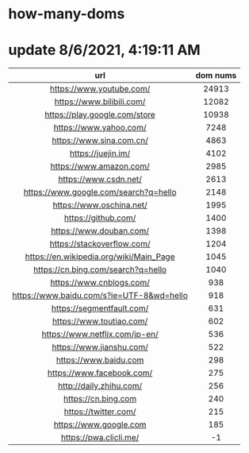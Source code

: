 # how-many-doms

# update 8/6/2021, 4:19:11 AM

url | dom nums
:-: | :-:
https://www.youtube.com/ | 24913
https://www.bilibili.com/ | 12082
https://play.google.com/store | 10938
https://www.yahoo.com/ | 7248
https://www.sina.com.cn/ | 4863
https://juejin.im/ | 4102
https://www.amazon.com/ | 2985
https://www.csdn.net/ | 2613
https://www.google.com/search?q=hello | 2148
https://www.oschina.net/ | 1995
https://github.com/ | 1400
https://www.douban.com/ | 1398
https://stackoverflow.com/ | 1204
https://en.wikipedia.org/wiki/Main_Page | 1045
https://cn.bing.com/search?q=hello | 1040
https://www.cnblogs.com/ | 938
https://www.baidu.com/s?ie=UTF-8&wd=hello | 918
https://segmentfault.com/ | 631
https://www.toutiao.com/ | 602
https://www.netflix.com/jp-en/ | 536
https://www.jianshu.com/ | 522
https://www.baidu.com | 298
https://www.facebook.com/ | 275
http://daily.zhihu.com/ | 256
https://cn.bing.com | 240
https://twitter.com/ | 215
https://www.google.com | 185
https://pwa.clicli.me/ | -1
